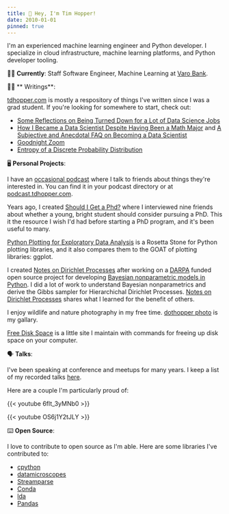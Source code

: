 ```yaml
---
title: 👋 Hey, I'm Tim Hopper! 
date: 2010-01-01
pinned: true
---
```


I'm an experienced machine learning engineer and Python developer. I specialize in cloud infrastructure, machine learning platforms, and Python developer tooling.  

👨‍💻 **Currently**: Staff Software Engineer, Machine Learning at [Varo Bank](https://www.varomoney.com/).

✍🏻 ** Writings**:

[tdhopper.com](https://tdhopper.com) is mostly a respository of things I've written since I was a grad student. If you're looking for somewhere to start, check out:

* [Some Reflections on Being Turned Down for a Lot of Data Science Jobs](https://tdhopper.com/blog/some-reflections-on-being-turned-down-for-a-lot-of-data-science-jobs/)
* [How I Became a Data Scientist Despite Having Been a Math Major](https://tdhopper.com/blog/how-i-became-a-data-scientist/) and [A Subjective and Anecdotal FAQ on Becoming a Data Scientist](https://tdhopper.com/blog/faq/)
* [Goodnight Zoom](https://tdhopper.com/blog/goodnight-zoom/)
* [Entropy of a Discrete Probability Distribution](https://tdhopper.com/blog/entropy-of-a-discrete-probability-distribution/)
  
🖥️ **Personal Projects**: 

I have an [occasional podcast](https://podcast.tdhopper.com) where I talk to friends about things they're interested in. You can find it in your podcast directory or at [podcast.tdhopper.com](https://podcast.tdhopper.com). 

Years ago, I created [Should I Get a Phd?](https://shouldigetaphd.com) where I interviewed nine friends about whether a young, bright student should consider pursuing a PhD. This it the resource I wish I'd had before starting a PhD program, and it's been useful to many.

[Python Plotting for Exploratory Data Analysis](https://pythonplot.com) is a Rosetta Stone for Python plotting libraries, and it also compares them to the GOAT of plotting libraries: ggplot.

I created [Notes on Dirichlet Processes](https://dp.tdhopper.com) after working on a [DARPA](https://www.darpa.mil) funded open source project for developing [Bayesian nonparametric models in Python](http://datamicroscopes.github.io). I did a lot of work to understand Bayesian nonparametrics and derive the Gibbs sampler for Hierarchichal Dirichlet Processes. [Notes on Dirichlet Processes](https://dp.tdhopper.com) shares what I learned for the benefit of others.

I enjoy wildlife and nature photography in my free time. [dothopper photo](https://photos.tdhopper.com) is my gallary. 

[Free Disk Space](https://freespace.tdhopper.com) is a little site I maintain with commands for freeing up disk space on your computer.   

🗣️ **Talks**:

I've been speaking at conference and meetups for many years. I keep a list of my recorded talks [here](http://tdhopper.com/talks/). 

Here are a couple I'm particularly proud of: 

{{< youtube 6flt_3yMNb0 >}}

{{< youtube OS6j1Y2tJLY >}}

⌨️ **Open Source**: 

I love to contribute to open source as I'm able. Here are some libraries I've contributed to: 

* [cpython](https://github.com/python/cpython/commits?author=tdhopper)
* [datamicroscopes](https://datamicroscopes.github.io/)
* [Streamparse](https://github.com/parsely/streamparse/commits?author=tdhopper)
* [Conda](https://github.com/conda/conda/commits?author=tdhopper)
* [lda](https://github.com/ariddell/lda/commits?author=tdhopper)
* [Pandas](https://github.com/pandas-dev/pandas/commits?author=tdhopper)
